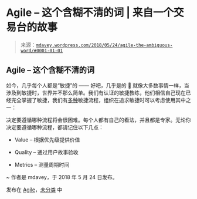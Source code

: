 <!--yml

category: 未分类

date: 2024-05-18 05:27:14

-->

# Agile – 这个含糊不清的词 | 来自一个交易台的故事

> 来源：[`mdavey.wordpress.com/2018/05/24/agile-the-ambiguous-word/#0001-01-01`](https://mdavey.wordpress.com/2018/05/24/agile-the-ambiguous-word/#0001-01-01)

## Agile – 这个含糊不清的词

如今，几乎每个人都是“敏捷”的 —— 好吧，几乎是的 🙂 就像大多数事情一样，当涉及到敏捷时，世界并不那么简单。我们有认证的敏捷教练，他们相信自己现在已经完全掌握了敏捷，我们有[多种](https://www.scrum.org/forum/scrum-forum/5533/method-wars-scrum-vs-safe)敏捷流程，组织在追求敏捷时可以考虑使用其中之一：

决定要遵循哪种流程将会很困难。每个人都有自己的看法，并且都是专家。无论你决定要遵循哪种流程，都请记住以下几点：

+   Value – 根据优先级提供价值

+   Quality – 通过用户故事验收

+   Metrics – 测量周期时间

~ 作者是 mdavey，于 2018 年 5 月 24 日发布。

发布在 [Agile](https://mdavey.wordpress.com/category/agile/)，[未分类](https://mdavey.wordpress.com/category/uncategorized/) 中
